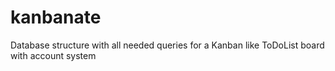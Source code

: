 # kanbanate
Database structure with all needed queries for a Kanban like ToDoList board with account system

